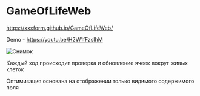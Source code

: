 # GameOfLifeWeb

https://xxxform.github.io/GameOfLifeWeb/

Demo - https://youtu.be/H2W1fFzslhM

![Снимок](https://github.com/xxxform/GameOfLifeWeb/assets/26012820/87077784-75a6-433a-a943-57bdb99488a6)

Каждый ход происходит проверка и обновление ячеек вокруг живых клеток

Оптимизация основана на отображении только видимого содержимого поля
